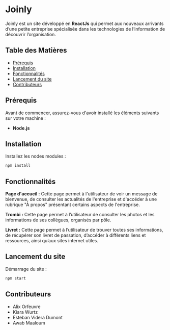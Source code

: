 # **Joinly**

Joinly est un site développé en **ReactJs** qui permet aux nouveaux arrivants d’une petite entreprise spécialisée dans les technologies de l’information de découvrir l’organisation.

## **Table des Matières**

- [Prérequis](#prérequis)
- [Installation](#installation)
- [Fonctionnalités](#fonctionnalités)
- [Lancement du site](#lancement-du-site)
- [Contributeurs](#contributeurs)

## **Prérequis**

Avant de commencer, assurez-vous d'avoir installé les éléments suivants sur votre machine :

- **Node.js**

## **Installation**

Installez les nodes modules :

```bash
npm install
```

## **Fonctionnalités**

**Page d'accueil :** Cette page permet à l'utilisateur de voir un message de bienvenue, de consulter les actualités de l'entreprise et d'accéder à une rubrique "À propos" présentant certains aspects de l'entreprise. 

**Trombi :** Cette page permet à l’utilisateur de consulter les photos et les informations de ses collègues, organisés par pôle.

**Livret :** Cette page permet à l’utilisateur de trouver toutes ses informations, de récupérer son livret de passation, d’accéder à différents liens et ressources, ainsi qu’aux sites internet utiles.


## **Lancement du site**
Démarrage du site :

```bash
npm start
```

## **Contributeurs**
- Alix Orfeuvre
- Kiara Wurtz
- Esteban Videra Dumont
- Awab Maaloum